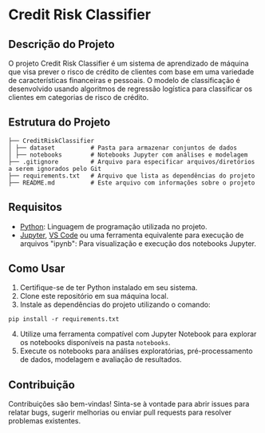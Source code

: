 # Credit Risk Classifier

## Descrição do Projeto
O projeto Credit Risk Classifier é um sistema de aprendizado de máquina que visa prever o risco de crédito de clientes com base em uma variedade de características financeiras e pessoais. O modelo de classificação é desenvolvido usando algoritmos de regressão logística para classificar os clientes em categorias de risco de crédito.


## Estrutura do Projeto
```
├── CreditRiskClassifier
│ ├── dataset          # Pasta para armazenar conjuntos de dados
│ ├── notebooks        # Notebooks Jupyter com análises e modelagem
├── .gitignore         # Arquivo para especificar arquivos/diretórios a serem ignorados pelo Git
├── requirements.txt   # Arquivo que lista as dependências do projeto
├── README.md          # Este arquivo com informações sobre o projeto
```



## Requisitos
- [Python](https://www.python.org/): Linguagem de programação utilizada no projeto.
- [Jupyter](https://jupyter.org/), [VS Code](https://code.visualstudio.com/docs/) ou uma ferramenta equivalente para execução de arquivos "ipynb": Para visualização e execução dos notebooks Jupyter.

## Como Usar
1. Certifique-se de ter Python instalado em seu sistema.
2. Clone este repositório em sua máquina local.
3. Instale as dependências do projeto utilizando o comando:

```
pip install -r requirements.txt
```

4. Utilize uma ferramenta compatível com Jupyter Notebook para explorar os notebooks disponíveis na pasta `notebooks`.
5. Execute os notebooks para análises exploratórias, pré-processamento de dados, modelagem e avaliação de resultados.

## Contribuição
Contribuições são bem-vindas! Sinta-se à vontade para abrir issues para relatar bugs, sugerir melhorias ou enviar pull requests para resolver problemas existentes.

